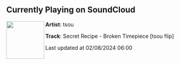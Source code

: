 ## Currently Playing on SoundCloud

[<img align="left" width="100" src="https://i1.sndcdn.com/artworks-SnFfOu9W0oW9UW38-zysKSA-t500x500.jpg">](https://soundcloud.com/tsoumusic/secret-recipe-broken-timepiece-tsou-flip)

**Artist**: tsou 

**Track**: Secret Recipe - Broken Timepiece [tsou flip]

Last updated at 02/08/2024 06:00
